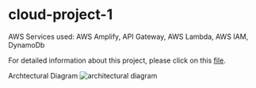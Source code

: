 # cloud-project-1
AWS Services used: AWS Amplify, API Gateway, AWS Lambda, AWS IAM, DynamoDb

For detailed information about this project, please click on this [file](https://github.com/originalugo/cloud-project-1/raw/main/project_description.pdf).

Archtectural Diagram
![architectural diagram](https://github.com/originalugo/cloud-project-1/raw/main/archi_dwg.jpg?raw=true)